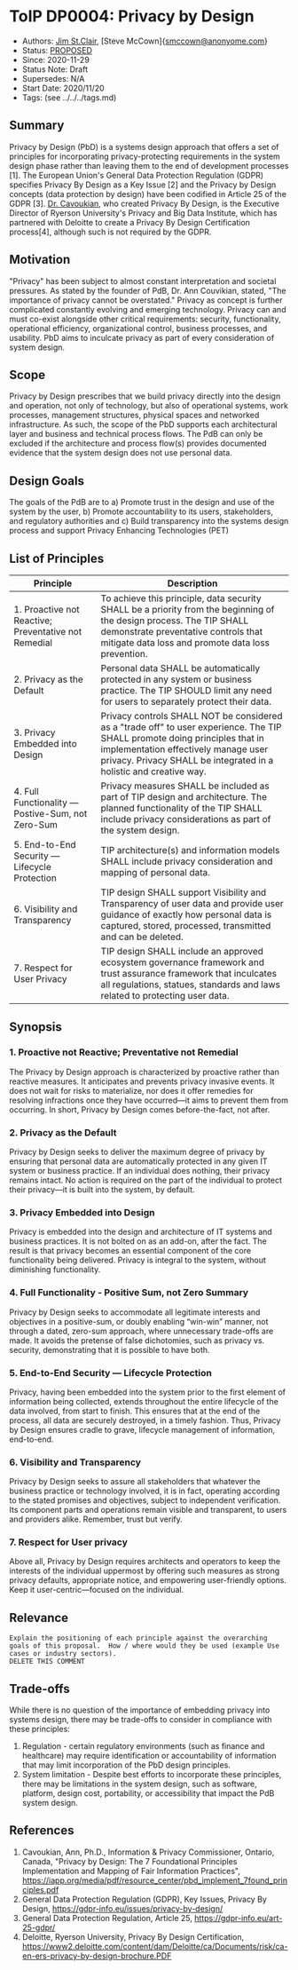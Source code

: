 # ToIP DP0004: Privacy by Design
- Authors: [Jim St.Clair](jum.stclair@lumedic.io), [Steve McCown]{smccown@anonyome.com}
- Status: [PROPOSED](https://trustoverip.github.io/deliverables/process/lifecycle_management/#proposed)
- Since: 2020-11-29
- Status Note: Draft
- Supersedes: N/A
- Start Date: 2020/11/20
- Tags: (see ../../../tags.md)

## Summary
Privacy by Design (PbD) is a systems design approach that offers a set of principles for incorporating privacy-protecting requirements in the system design phase rather than leaving them to the end of development processes [1].  The European Union's General Data Protection Regulation (GDPR) specifies Privacy By Design as a Key Issue [2] and the Privacy by Design concepts (data protection by design) have been codified in Article 25 of the GDPR [3].  [Dr. Cavoukian](https://www.ryerson.ca/tedrogersschool/trlc/our-people/fellows/dr--ann-cavoukian/), who created Privacy By Design, is the Executive Director of Ryerson University's Privacy and Big Data Institute, which has partnered with Deloitte to create a Privacy By Design Certification process[4], although such is not required by the GDPR.

## Motivation
"Privacy" has been subject to almost constant interpretation and societal pressures. As stated by the founder of PdB, Dr. Ann Couvikian, stated, "The importance of privacy cannot be overstated." Privacy as concept is further complicated constantly evolving and emerging technology. Privacy can and must co-exist alongside other critical requirements: security, functionality, operational efficiency, organizational control, business processes, and usability. PbD aims to inculcate privacy as part of every consideration of system design.  

## Scope
Privacy by Design prescribes that we build privacy directly into the design and operation, not only of technology, but also of operational systems, work processes, management structures, physical spaces and networked infrastructure. As such, the scope of the PbD supports each architectural layer and business and technical process flows. The PdB can only be excluded if the architecture and process flow(s) provides documented evidence that the system design does not use personal data.

## Design Goals
The goals of the PdB are to a) Promote trust in the design and use of the system by the user, b) Promote accountability to its users, stakeholders, and regulatory authorities and c) Build transparency into the systems design process and support Privacy Enhancing Technologies (PET)

## List of Principles
| Principle | Description |
| --- | --- |
| 1. Proactive not Reactive; Preventative not Remedial | To achieve this principle, data security SHALL be a priority from the beginning of the design process. The TIP SHALL demonstrate preventative controls that mitigate data loss and promote data loss prevention. |
| 2. Privacy as the Default | Personal data SHALL be automatically protected in any system or business practice. The TIP SHOULD limit any need for users to separately protect their data. |
| 3. Privacy Embedded into Design | Privacy controls SHALL NOT be considered as a "trade off" to user experience. The TIP SHALL promote doing principles that in implementation effectively manage user privacy. Privacy SHALL be integrated in a holistic and creative way. |
|4. Full Functionality — Postive-Sum, not Zero-Sum | Privacy measures SHALL be included as part of TIP design and architecture. The planned functionality of the TIP SHALL include privacy considerations as part of the system design. |
| 5. End-to-End Security — Lifecycle Protection | TIP architecture(s) and information models SHALL include privacy consideration and mapping of personal data. |
| 6. Visibility and Transparency | TIP design SHALL support Visibility and Transparency of user data and provide user guidance of exactly how personal data is captured, stored, processed, transmitted and can be deleted. |
| 7. Respect for User Privacy | TIP design SHALL include an approved ecosystem governance framework and trust assurance framework that inculcates all regulations, statues, standards and laws related to protecting user data. |

## Synopsis

### 1. Proactive not Reactive; Preventative not Remedial
The Privacy by Design approach is characterized by proactive rather than reactive measures. It anticipates and prevents privacy invasive events. It does not wait for risks to materialize, nor does it offer remedies for resolving infractions once they have occurred—it aims to prevent them from occurring. In short, Privacy by Design comes before-the-fact, not after.

### 2. Privacy as the Default
Privacy by Design seeks to deliver the maximum degree of privacy by ensuring that personal data are automatically protected in any given IT system or business practice. If an individual does nothing, their privacy remains intact. No action is required on the part of the individual to protect their privacy—it is built into the system, by default.

### 3. Privacy Embedded into Design
Privacy is embedded into the design and architecture of IT systems and business practices. It is not bolted on as an add-on, after the fact. The result is that privacy becomes an essential component of the core functionality being delivered. Privacy is integral to the system, without diminishing functionality.

### 4. Full Functionality - Positive Sum, not Zero Summary
Privacy by Design seeks to accommodate all legitimate interests and objectives in a positive-sum, or doubly enabling “win-win” manner, not through a dated, zero-sum approach, where unnecessary trade-offs are made. It avoids the pretense of false dichotomies, such as privacy vs. security, demonstrating
that it is possible to have both.

### 5. End-to-End Security — Lifecycle Protection
Privacy, having been embedded into the system prior to the first element of information being collected, extends throughout the entire lifecycle of the data involved, from start to finish. This ensures that at the end of the process, all data are securely destroyed, in a timely fashion. Thus, Privacy by Design ensures cradle to grave, lifecycle management of information, end-to-end.

### 6. Visibility and Transparency
Privacy by Design seeks to assure all stakeholders that whatever the business practice or technology involved, it is in fact, operating according to the stated promises and objectives, subject to independent verification. Its component parts and operations remain visible and transparent, to users and providers alike. Remember, trust but verify.

### 7. Respect for User privacy
Above all, Privacy by Design requires architects and operators to keep the interests of the individual uppermost by offering such measures as strong privacy defaults, appropriate notice, and empowering user-friendly options. Keep it user-centric—focused on the individual.

## Relevance

```
Explain the positioning of each principle against the overarching goals of this proposal.  How / where would they be used (example Use cases or industry sectors).
DELETE THIS COMMENT
```

## Trade-offs
While there is no question of the importance of embedding privacy into systems design, there may be trade-offs to consider in compliance with these principles:
1. Regulation - certain regulatory environments (such as finance and healthcare) may require identification or accountability of information that may limit incorporation of the PbD design principles.
2. System limitation - Despite best efforts to incorporate these principles, there may be limitations in the system design, such as software, platform, design cost, portability, or accessibility that impact the PdB system design.

## References
1. Cavoukian, Ann, Ph.D., Information & Privacy Commissioner, Ontario, Canada, "Privacy by Design: The 7 Foundational Principles Implementation and Mapping of Fair Information Practices", https://iapp.org/media/pdf/resource_center/pbd_implement_7found_principles.pdf
2. General Data Protection Regulation (GDPR), Key Issues, Privacy By Design, https://gdpr-info.eu/issues/privacy-by-design/
3. General Data Protection Regulation, Article 25, https://gdpr-info.eu/art-25-gdpr/
4. Deloitte, Ryerson University, Privacy By Design Certification, https://www2.deloitte.com/content/dam/Deloitte/ca/Documents/risk/ca-en-ers-privacy-by-design-brochure.PDF
